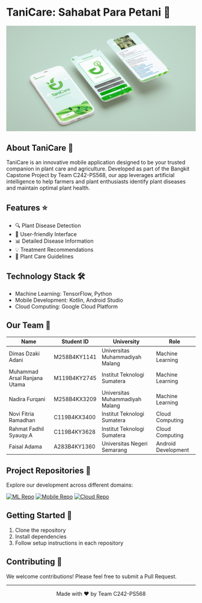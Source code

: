 # TaniCare: Sahabat Para Petani 🌾

<p align="center">
  <img src="Phone mockupTaniCare2.png" alt="TaniCare App Mockup" width="600">
</p>

## About TaniCare 🌱

TaniCare is an innovative mobile application designed to be your trusted companion in plant care and agriculture. Developed as part of the Bangkit Capstone Project by Team C242-PS568, our app leverages artificial intelligence to help farmers and plant enthusiasts identify plant diseases and maintain optimal plant health.

## Features ⭐

- 🔍 Plant Disease Detection
- 📱 User-friendly Interface
- 📊 Detailed Disease Information
- 💡 Treatment Recommendations
- 📖 Plant Care Guidelines

## Technology Stack 🛠️

- Machine Learning: TensorFlow, Python
- Mobile Development: Kotlin, Android Studio
- Cloud Computing: Google Cloud Platform

## Our Team 👥

| Name | Student ID | University | Role |
|------|------------|------------|------|
| Dimas Dzaki Adani | M258B4KY1141 | Universitas Muhammadiyah Malang | Machine Learning |
| Muhammad Arsal Ranjana Utama | M119B4KY2745 | Institut Teknologi Sumatera | Machine Learning |
| Nadira Furqani | M258B4KX3209 | Universitas Muhammadiyah Malang | Machine Learning |
| Novi Fitria Ramadhan | C119B4KX3400 | Institut Teknologi Sumatera | Cloud Computing |
| Rahmat Fadhil Syauqy.A | C119B4KY3628 | Institut Teknologi Sumatera | Cloud Computing |
| Faisal Adama | A283B4KY1360 | Universitas Negeri Semarang | Android Development |

## Project Repositories 📁

Explore our development across different domains:

[![ML Repo](https://img.shields.io/badge/Machine%20Learning-Repository-blue)](https://github.com/TaniCare/machine-learning)
[![Mobile Repo](https://img.shields.io/badge/Mobile%20Development-Repository-green)](https://github.com/TaniCare/mobile-development)
[![Cloud Repo](https://img.shields.io/badge/Cloud%20Computing-Repository-orange)](https://github.com/TaniCare/cloud-computing)

## Getting Started 🚀

1. Clone the repository
2. Install dependencies
3. Follow setup instructions in each repository

## Contributing 🤝

We welcome contributions! Please feel free to submit a Pull Request.

---

<p align="center">
  Made with ❤️ by Team C242-PS568
</p>
